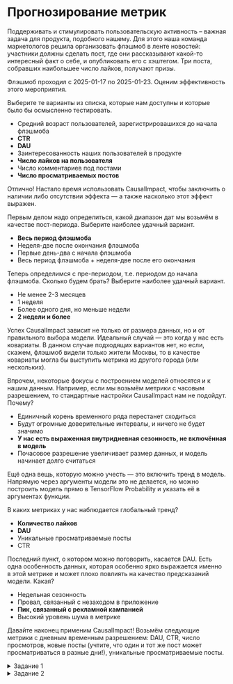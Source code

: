 # Прогнозирование метрик

Поддерживать и стимулировать пользовательскую активность – важная задача для продукта, подобного нашему. Для этого наша команда маркетологов решила организовать флэшмоб в ленте новостей: участники должны сделать пост, где они рассказывают какой-то интересный факт о себе, и опубликовать его с хэштегом. Три поста, собравших наибольшее число лайков, получают призы.

Флэшмоб проходил с 2025-01-17 по 2025-01-23. Оценим эффективность этого мероприятия.

Выберите те варианты из списка, которые нам доступны и которые было бы осмысленно тестировать.

- Средний возраст пользователей, зарегистрировашихся до начала флэшмоба
- **CTR**
- **DAU**
- Заинтересованность наших пользователей в продукте
- **Число лайков на пользователя**
- Число комментариев под постами
- **Число просматриваемых постов**

Отлично! Настало время использовать CausalImpact, чтобы заключить о наличии либо отсутствии эффекта — а также насколько этот эффект выражен.

Первым делом надо определиться, какой диапазон дат мы возьмём в качестве пост-периода. Выберите наиболее удачный вариант.

- **Весь период флэшмоба**
- Неделя-две после окончания флэшмоба
- Первые день-два с начала флэшмоба
- Весь период флэшмоба + неделя-две после его окончания

Теперь определимся с пре-периодом, т.е. периодом до начала флэшмоба. Сколько будем брать? Выберите наиболее удачный вариант.

- Не менее 2-3 месяцев
- 1 неделя
- Более одного дня, но меньше недели
- **2 недели и более**

Успех CausalImpact зависит не только от размера данных, но и от правильного выбора модели. Идеальный случай — это когда у нас есть ковариаты. В данном случае подходящих вариантов нет, но если, скажем, флэшмоб видели только жители Москвы, то в качестве ковариаты могла бы выступить метрика из другого города (или нескольких).

Впрочем, некоторые фокусы с построением моделей относятся и к нашим данным. Например, если мы возьмём метрики с часовым разрешением, то стандартные настройки CausalImpact нам не подойдут. Почему?

- Единичный корень временного ряда перестанет сходиться
- Будут огромные доверительные интервалы, и ничего не будет значимо
- **У нас есть выраженная внутридневная сезонность, не включённая в модель**
- Почасовое разрешение увеличивает размер данных, и модель начинает долго считаться

Ещё одна вещь, которую можно учесть — это включить тренд в модель. Напрямую через аргументы модели это не делается, но можно построить модель прямо в TensorFlow Probability и указать её в аргументах функции.

В каких метриках у нас наблюдается глобальный тренд?

- **Количество лайков**
- **DAU**
- Уникальные просматриваемые посты
- CTR

Последний пункт, о котором можно поговорить, касается DAU. Есть одна особенность данных, которая особенно ярко выражается именно в этой метрике и может плохо повлиять на качество предсказаний модели. Какая?

- Недельная сезонность
- Провал, связанный с незаходом в приложение
- **Пик, связанный с рекламной кампанией**
- Высокий уровень шума в метрике

Давайте наконец применим CausalImpact! Возьмём следующие метрики с дневным временным разрешением: DAU, CTR, число просмотров, новые посты (учтите, что один и тот же пост может просматриваться в разные дни!), уникальные просматриваемые посты.


<details>
    
  <summary> Задание 1 </summary>


Поддерживать и стимулировать пользовательскую активность – важная задача для продукта, подобного нашему. Для этого наша команда маркетологов решила организовать флэшмоб в ленте новостей: участники должны сделать пост, где они рассказывают какой-то интересный факт о себе, и опубликовать его с хэштегом. Три поста, собравших наибольшее число лайков, получают призы.

Флэшмоб проходил с 2025-01-17 по 2025-01-23. Ваша задача как аналитика – оценить эффективность этого мероприятия.


выгрузим данные, уже с необходимыми нам метриками, на которые мы хотим посмотреть

# Библиотеки

```python
import pandas as pd
import pandahouse as ph
from scipy import stats
from scipy.stats import shapiro
from scipy.stats import mannwhitneyu
import numpy as np

import matplotlib.pyplot as plt
import seaborn as sns


import tensorflow as tf
import tensorflow_probability as tfp

from causalimpact import CausalImpact
```

```python
connection = {'host': 'https://clickhouse.lab.karpov.courses',
'database':'simulator_20250120',
'user':'student',
'password':'dpo_python_2020'}
```


```python
q = '''
SELECT 
    toDate(time) AS date,
    COUNT(post_id) AS count_of_posts,
    COUNT(DISTINCT user_id) AS users_DAU,
    countIf(action = 'view') AS views,
    countIf(action = 'like')/countIf(action = 'view') CTR
FROM {db}.feed_actions 
GROUP BY date
ORDER BY 
    date
'''
```


```python
df = ph.read_clickhouse(q, connection=connection)
df.set_index('date', inplace = True, drop = True)
df.head()
```





<table border="1" class="dataframe">
  <thead>
    <tr style="text-align: right;">
      <th></th>
      <th>count_of_posts</th>
      <th>users_DAU</th>
      <th>views</th>
      <th>CTR</th>
    </tr>
    <tr>
      <th>date</th>
      <th></th>
      <th></th>
      <th></th>
      <th></th>
    </tr>
  </thead>
  <tbody>
    <tr>
      <th>2024-12-07</th>
      <td>9163</td>
      <td>878</td>
      <td>7603</td>
      <td>0.205182</td>
    </tr>
    <tr>
      <th>2024-12-08</th>
      <td>75586</td>
      <td>2238</td>
      <td>62770</td>
      <td>0.204174</td>
    </tr>
    <tr>
      <th>2024-12-09</th>
      <td>126484</td>
      <td>3105</td>
      <td>105526</td>
      <td>0.198605</td>
    </tr>
    <tr>
      <th>2024-12-10</th>
      <td>142796</td>
      <td>3721</td>
      <td>118996</td>
      <td>0.200007</td>
    </tr>
    <tr>
      <th>2024-12-11</th>
      <td>208958</td>
      <td>4617</td>
      <td>174454</td>
      <td>0.197783</td>
    </tr>
  </tbody>
</table>
</div>



# 1.8  DAU

Определим даты для пре-периода и пост-периода.


```python
pre_period = [pd.Timestamp('2024-12-07'),pd.Timestamp('2025-01-16')]
```


```python
post_period = [pd.Timestamp('2025-01-17'),pd.Timestamp('2025-01-24')]
```

Запустим нашу модель и посмотри на результаты.


```python
dau_impact = CausalImpact(pd.Series(df.users_DAU), pre_period, post_period)
```


```python
print(dau_impact.summary())
```

    Posterior Inference {Causal Impact}
                              Average            Cumulative
    Actual                    16070.5            128564.0
    Prediction (s.d.)         15033.16 (1112.87) 120265.3 (8902.94)
    95% CI                    [12916.6, 17278.96][103332.8, 138231.67]
    
    Absolute effect (s.d.)    1037.34 (1112.87)  8298.7 (8902.94)
    95% CI                    [-1208.46, 3153.9] [-9667.67, 25231.2]
    
    Relative effect (s.d.)    6.9% (7.4%)        6.9% (7.4%)
    95% CI                    [-8.04%, 20.98%]   [-8.04%, 20.98%]
    
    Posterior tail-area probability p: 0.19
    Posterior prob. of a causal effect: 81.42%
    
    For more details run the command: print(impact.summary('report'))
    


```python
dau_impact.plot()
```


    
![png](Lesson%205.1%20_files/Lesson%205.1%20_18_0.png)
    


DAU значимо не изменилось. Средняя величина абсолютного эффекта - примерно 1000

# CTR

Определим даты для пре-периода и пост-периода


```python
CTR_impact = CausalImpact(pd.Series(df.CTR), pre_period, post_period)
```

Запустим нашу модель и посмотри на результаты


```python
print(CTR_impact.summary())
```

    Posterior Inference {Causal Impact}
                              Average            Cumulative
    Actual                    0.21               1.7
    Prediction (s.d.)         0.21 (0.0)         1.66 (0.02)
    95% CI                    [0.2, 0.21]        [1.63, 1.69]
    
    Absolute effect (s.d.)    0.01 (0.0)         0.05 (0.02)
    95% CI                    [0.0, 0.01]        [0.02, 0.08]
    
    Relative effect (s.d.)    2.83% (0.93%)      2.83% (0.93%)
    95% CI                    [1.04%, 4.7%]      [1.04%, 4.7%]
    
    Posterior tail-area probability p: 0.0
    Posterior prob. of a causal effect: 99.9%
    
    For more details run the command: print(impact.summary('report'))
    


```python
CTR_impact.plot()
```


    
![png](Lesson%205.1%20_files/Lesson%205.1%20_25_0.png)
    


CTR значимо, но незначительно вырос. Средняя величина абсолютного эффекта - примерно 0.01.

# Просмотры

Определим даты для пре-периода и пост-периода


```python
views_impact = CausalImpact(pd.Series(df.views), pre_period, post_period)
```

Запустим нашу модель и посмотри на результаты


```python
print(views_impact.summary())
```

    Posterior Inference {Causal Impact}
                              Average            Cumulative
    Actual                    1030725.5          8245804.0
    Prediction (s.d.)         363840.34 (48737.74)2910722.75 (389901.96)
    95% CI                    [270353.05, 461401.54][2162824.42, 3691212.32]
    
    Absolute effect (s.d.)    666885.12 (48737.74)5335081.0 (389901.96)
    95% CI                    [569323.96, 760372.45][4554591.68, 6082979.58]
    
    Relative effect (s.d.)    183.29% (13.4%)    183.29% (13.4%)
    95% CI                    [156.48%, 208.99%] [156.48%, 208.99%]
    
    Posterior tail-area probability p: 0.0
    Posterior prob. of a causal effect: 100.0%
    
    For more details run the command: print(impact.summary('report'))
    


```python
views_impact.plot()
```


    
![png](Lesson%205.1%20_files/Lesson%205.1%20_32_0.png)
    


Число просмотров значимо выросло. Средняя величина абсолютного эффекта - примерно 666 885.

# Число новых постов

Извлечем необходимые нам данные


```python
q2 = '''
SELECT 
    publish_date AS date,
    COUNT(DISTINCT post_id) AS new_posts
FROM (
    -- Определяем дату первой активности (публикации) для каждого поста
    SELECT 
        post_id, 
        MIN(toDate(time)) AS publish_date
    FROM {db}.feed_actions
    WHERE action = 'view'  -- Учитываем только просмотры как первую активность
    GROUP BY post_id
) AS post_first_dates
GROUP BY publish_date
ORDER BY publish_date;
'''
```


```python
new_posts = ph.read_clickhouse(q2, connection=connection)
new_posts.set_index('date', inplace = True, drop = True)
new_posts 
```

Определим даты для пре-периода и пост-периода


```python
new_posts_impact = CausalImpact(pd.Series(new_posts.new_posts), pre_period, post_period)
```

Запустим нашу модель и посмотри на результаты


```python
print(new_posts_impact.summary())
```

    Posterior Inference {Causal Impact}
                              Average            Cumulative
    Actual                    76.75              614.0
    Prediction (s.d.)         72.02 (4.54)       576.14 (36.3)
    95% CI                    [63.59, 81.37]     [508.7, 650.98]
    
    Absolute effect (s.d.)    4.73 (4.54)        37.86 (36.3)
    95% CI                    [-4.62, 13.16]     [-36.98, 105.3]
    
    Relative effect (s.d.)    6.57% (6.3%)       6.57% (6.3%)
    95% CI                    [-6.42%, 18.28%]   [-6.42%, 18.28%]
    
    Posterior tail-area probability p: 0.15
    Posterior prob. of a causal effect: 85.21%
    
    For more details run the command: print(impact.summary('report'))
    


```python
new_posts_impact.plot()
```


    
![png](Lesson%205.1%20_files/Lesson%205.1%20_42_0.png)
    


Число новых постов значимо не изменилось. Средняя величина абсолютного эффекта - примерно 5.

#  Число уникальных просматриваемых постов

Извлечем необходимые нам данные


```python
q3 = '''
SELECT 
    toDate(time) AS date,
    COUNT(DISTINCT post_id) AS unique_viewed_posts
FROM {db}.feed_actions
WHERE action = 'view'
GROUP BY date
ORDER BY date;
'''
```


```python
unique_posts = ph.read_clickhouse(q3, connection=connection)
unique_posts.set_index('date', inplace = True, drop = True)
unique_posts
```





<table border="1" class="dataframe">
  <thead>
    <tr style="text-align: right;">
      <th></th>
      <th>unique_viewed_posts</th>
    </tr>
    <tr>
      <th>date</th>
      <th></th>
    </tr>
  </thead>
  <tbody>
    <tr>
      <th>2024-12-07</th>
      <td>89</td>
    </tr>
    <tr>
      <th>2024-12-08</th>
      <td>178</td>
    </tr>
    <tr>
      <th>2024-12-09</th>
      <td>191</td>
    </tr>
    <tr>
      <th>2024-12-10</th>
      <td>211</td>
    </tr>
    <tr>
      <th>2024-12-11</th>
      <td>214</td>
    </tr>
    <tr>
      <th>...</th>
      <td>...</td>
    </tr>
    <tr>
      <th>2025-02-09</th>
      <td>200</td>
    </tr>
    <tr>
      <th>2025-02-10</th>
      <td>200</td>
    </tr>
    <tr>
      <th>2025-02-11</th>
      <td>213</td>
    </tr>
    <tr>
      <th>2025-02-12</th>
      <td>201</td>
    </tr>
    <tr>
      <th>2025-02-13</th>
      <td>199</td>
    </tr>
  </tbody>
</table>
<p>69 rows × 1 columns</p>
</div>



Определим даты для пре-периода и пост-периода


```python
unique_posts_impact = CausalImpact(pd.Series(unique_posts.unique_viewed_posts), pre_period, post_period)
```

Запустим нашу модель и посмотри на результаты


```python
print(unique_posts_impact.summary())
```

    Posterior Inference {Causal Impact}
                              Average            Cumulative
    Actual                    281.62             2253.0
    Prediction (s.d.)         197.33 (8.61)      1578.66 (68.88)
    95% CI                    [179.6, 213.35]    [1436.83, 1706.83]
    
    Absolute effect (s.d.)    84.29 (8.61)       674.34 (68.88)
    95% CI                    [68.27, 102.02]    [546.17, 816.17]
    
    Relative effect (s.d.)    42.72% (4.36%)     42.72% (4.36%)
    95% CI                    [34.6%, 51.7%]     [34.6%, 51.7%]
    
    Posterior tail-area probability p: 0.0
    Posterior prob. of a causal effect: 100.0%
    
    For more details run the command: print(impact.summary('report'))
    


```python
unique_posts_impact.plot()
```


    
![png](Lesson%205.1%20_files/Lesson%205.1%20_52_0.png)
    


Число уникальных просматриваемых постов значимо выросло. Средняя величина абсолютного эффекта - примерно 84.

</details>

   <details>
       
 <summary> Задание 2 </summary>

# Библиотеки
```python
import pandas as pd
import pandahouse as ph
from scipy import stats
from scipy.stats import shapiro
from scipy.stats import mannwhitneyu
import numpy as np

import orbit #общий пакет
from orbit.models import DLT #один из вариантов модели
from orbit.diagnostics.plot import plot_predicted_data, plot_predicted_components #для рисования предсказаний

from orbit.diagnostics.backtest import BackTester #основной класс для бэктестинга 
from orbit.utils.params_tuning import grid_search_orbit #для подбора оптимальных параметров

import matplotlib.pyplot as plt
import seaborn as sns
import arviz as az #это полезно для визуализации MCMC
```

# Задание 2

Чем активнее наши пользователи – тем выше нагрузка на сервера. И в последнее время нам всё чаще приходят жалобы, что приложение подвисает. Звучит как задача для девопсов и инженеров! От вас тоже попросили внести свой вклад в задачу – спрогнозировать, как изменится активность пользователей в течение ближайшего месяца. Давайте попробуем это сделать!

### **2.1 Выберите основную метрику, которую вы планируете прогнозировать. Обоснуйте, почему именно она. Какое временное разрешение вы возьмёте? Будут ли какие-то дополнительные регрессоры, которые вы включите в модель?**

Выгрузим данные

```python
connection = {'host': 'https://clickhouse.lab.karpov.courses',
'database':'simulator_20250120',
'user':'student',
'password':'dpo_python_2020'}
```


```python
q = '''
SELECT toStartOfHour(time) AS hour_time,
       COUNT(DISTINCT user_id) AS users,
       COUNT(action) AS actions

FROM {db}.feed_actions
WHERE toStartOfHour(time) <= '2025-02-15'
GROUP BY hour_time
ORDER BY hour_time DESC
'''
```


```python
df = ph.read_clickhouse(q, connection=connection)
df
#df.set_index('hour_time', inplace = True, drop = True)
```
<table border="1" class="dataframe">
  <thead>
    <tr style="text-align: right;">
      <th></th>
      <th>hour_time</th>
      <th>users</th>
      <th>actions</th>
    </tr>
  </thead>
  <tbody>
    <tr>
      <th>0</th>
      <td>2025-02-15 00:00:00</td>
      <td>1324</td>
      <td>29971</td>
    </tr>
    <tr>
      <th>1</th>
      <td>2025-02-14 23:00:00</td>
      <td>1598</td>
      <td>36794</td>
    </tr>
    <tr>
      <th>2</th>
      <td>2025-02-14 22:00:00</td>
      <td>1836</td>
      <td>40963</td>
    </tr>
    <tr>
      <th>3</th>
      <td>2025-02-14 21:00:00</td>
      <td>2018</td>
      <td>42992</td>
    </tr>
    <tr>
      <th>4</th>
      <td>2025-02-14 20:00:00</td>
      <td>2215</td>
      <td>42308</td>
    </tr>
    <tr>
      <th>...</th>
      <td>...</td>
      <td>...</td>
      <td>...</td>
    </tr>
    <tr>
      <th>1676</th>
      <td>2024-12-07 04:00:00</td>
      <td>14</td>
      <td>18</td>
    </tr>
    <tr>
      <th>1677</th>
      <td>2024-12-07 03:00:00</td>
      <td>11</td>
      <td>11</td>
    </tr>
    <tr>
      <th>1678</th>
      <td>2024-12-07 02:00:00</td>
      <td>16</td>
      <td>24</td>
    </tr>
    <tr>
      <th>1679</th>
      <td>2024-12-07 01:00:00</td>
      <td>26</td>
      <td>32</td>
    </tr>
    <tr>
      <th>1680</th>
      <td>2024-12-07 00:00:00</td>
      <td>14</td>
      <td>22</td>
    </tr>
  </tbody>
</table>
<p>1681 rows × 3 columns</p>
</div>




```python
plt.figure(figsize=(16, 6))
sns.lineplot(x="hour_time", y="actions", data=df)
```




    <Axes: xlabel='hour_time', ylabel='actions'>




    
![png](Lesson%205.2_predict_metric%20_files/Lesson%205.2_predict_metric%20_10_1.png)
    



```python
plt.figure(figsize=(16, 6))
sns.lineplot(x="hour_time", y="users", data=df)
```

    <Axes: xlabel='hour_time', ylabel='users'>
 
![png](Lesson%205.2_predict_metric%20_files/Lesson%205.2_predict_metric%20_11_1.png)
    


Посмоторим на корреляцию между DAU и количеством действий совершаемых пользователями за день, в нашем приложении новостей


```python
df.drop("hour_time", axis=1).corr()
```


<table border="1" class="dataframe">
  <thead>
    <tr style="text-align: right;">
      <th></th>
      <th>users</th>
      <th>actions</th>
    </tr>
  </thead>
  <tbody>
    <tr>
      <th>users</th>
      <td>1.000000</td>
      <td>0.823492</td>
    </tr>
    <tr>
      <th>actions</th>
      <td>0.823492</td>
      <td>1.000000</td>
    </tr>
  </tbody>
</table>
</div>



Что же, мы наблюдаем вполне существенную корреляцию между выбранными переменными. Поэтому основной метрикой для прогнозирования выберем количество лайков/просмотров в день (actions), так как они в полной мере отражают активность пользователей в сервисе. Пре период возьмем все время существования нашей новостной ленты, то есть с 07.12.2024. При построении моделей с регрессорами, будем использовать метрику DAU. Я считаю что, показатель количества уникальных пользователей посетивших приложение, вкупе с основной метрикой, помогут построить максимально точную модель, на основе которой можно будет будет определить загрузку серверов нашего приложения ближайший месяц и избежать багов и прочих неприятностей.

### 2.2 Построение моделей

### 2.2.1 Damped Local Trend (MAP) без регрессоров


```python
df['hour_time'] = pd.to_datetime(df['hour_time'])
```


```python
df = df.sort_values(by='hour_time').reset_index(drop=True)
```


```python
df = df.drop_duplicates(subset=['hour_time'])
```


```python
actions_fit_MAP = df.drop("users", axis=1)
```


```python
dlt_MAP = DLT(response_col="actions", #название колонки с метрикой
          date_col="hour_time", #название колонки с датами-временем
          seasonality=24, #длина периода сезонности
          estimator="stan-map", #алгоритм оценки
          n_bootstrap_draws=1000)
```

    2025-02-16 15:46:49 - orbit - INFO - Optimizing (PyStan) with algorithm: LBFGS.
    


```python
dlt_MAP.fit(actions_fit_MAP)
```

    2025-02-16 15:46:49 - orbit - INFO - First time in running stan model:dlt. Expect 3 - 5 minutes for compilation.
    




    <orbit.forecaster.map.MAPForecaster at 0x7f630e8ec070>




```python
future_df_MAP = dlt_MAP.make_future_df(periods=24*30) #горизонт будет 30 дней - то есть 30 раз по 24 часа
future_df_MAP.tail()
```





<table border="1" class="dataframe">
  <thead>
    <tr style="text-align: right;">
      <th></th>
      <th>hour_time</th>
    </tr>
  </thead>
  <tbody>
    <tr>
      <th>715</th>
      <td>2025-03-16 20:00:00</td>
    </tr>
    <tr>
      <th>716</th>
      <td>2025-03-16 21:00:00</td>
    </tr>
    <tr>
      <th>717</th>
      <td>2025-03-16 22:00:00</td>
    </tr>
    <tr>
      <th>718</th>
      <td>2025-03-16 23:00:00</td>
    </tr>
    <tr>
      <th>719</th>
      <td>2025-03-17 00:00:00</td>
    </tr>
  </tbody>
</table>
</div>




```python
predicted_df_MAP = dlt_MAP.predict(df=future_df_MAP)
predicted_df_MAP.head()
```




<table border="1" class="dataframe">
  <thead>
    <tr style="text-align: right;">
      <th></th>
      <th>hour_time</th>
      <th>prediction_5</th>
      <th>prediction</th>
      <th>prediction_95</th>
    </tr>
  </thead>
  <tbody>
    <tr>
      <th>0</th>
      <td>2025-02-15 01:00:00</td>
      <td>15622.434825</td>
      <td>19062.873082</td>
      <td>23168.755763</td>
    </tr>
    <tr>
      <th>1</th>
      <td>2025-02-15 02:00:00</td>
      <td>8919.987308</td>
      <td>13900.402142</td>
      <td>18800.576534</td>
    </tr>
    <tr>
      <th>2</th>
      <td>2025-02-15 03:00:00</td>
      <td>2805.431827</td>
      <td>8600.071543</td>
      <td>14387.686571</td>
    </tr>
    <tr>
      <th>3</th>
      <td>2025-02-15 04:00:00</td>
      <td>1286.079766</td>
      <td>7514.941219</td>
      <td>13866.168609</td>
    </tr>
    <tr>
      <th>4</th>
      <td>2025-02-15 05:00:00</td>
      <td>5740.351362</td>
      <td>13306.511114</td>
      <td>20803.532559</td>
    </tr>
  </tbody>
</table>
</div>


```python
_ = plot_predicted_data(actions_fit_MAP, predicted_df_MAP, "hour_time", 'actions', title='Prediction with DLT')
```    
![png](Lesson%205.2_predict_metric%20_files/Lesson%205.2_predict_metric%20_25_1.png)


```python
_ = plot_predicted_components(predicted_df_MAP, "hour_time", plot_components=['prediction', 'trend', 'seasonality'])
```
   
![png](Lesson%205.2_predict_metric%20_files/Lesson%205.2_predict_metric%20_26_1.png)
    


Выберем скользящий рзмер тренировочных данных, так как наши данные волатильны, ввиду роста приложения, рекламных компаний и так как основная информация о предсказании находится в ближайшем прошлом.


```python
bt_roll_MAP = BackTester(
    model=dlt_MAP,
    df=actions_fit_MAP,
    min_train_len=24*14,
    incremental_len=24*2,
    forecast_len=24,
    window_type="rolling",
)
```

```python
#bt_roll_MAP.plot_scheme()
```


```python
bt_roll_MAP.fit_predict() #обучаем
bt_roll_MAP.score() #выводим метрики
```

<div>
<style scoped>
    .dataframe tbody tr th:only-of-type {
        vertical-align: middle;
    }

    .dataframe tbody tr th {
        vertical-align: top;
    }

    .dataframe thead th {
        text-align: right;
    }
</style>
<table border="1" class="dataframe">
  <thead>
    <tr style="text-align: right;">
      <th></th>
      <th>metric_name</th>
      <th>metric_values</th>
      <th>is_training_metric</th>
    </tr>
  </thead>
  <tbody>
    <tr>
      <th>0</th>
      <td>smape</td>
      <td>1.796916e-01</td>
      <td>False</td>
    </tr>
    <tr>
      <th>1</th>
      <td>wmape</td>
      <td>1.653128e-01</td>
      <td>False</td>
    </tr>
    <tr>
      <th>2</th>
      <td>mape</td>
      <td>1.803363e-01</td>
      <td>False</td>
    </tr>
    <tr>
      <th>3</th>
      <td>mse</td>
      <td>6.136099e+07</td>
      <td>False</td>
    </tr>
    <tr>
      <th>4</th>
      <td>mae</td>
      <td>5.075370e+03</td>
      <td>False</td>
    </tr>
    <tr>
      <th>5</th>
      <td>rmsse</td>
      <td>1.798488e+00</td>
      <td>False</td>
    </tr>
  </tbody>
</table>
</div>



Вывод: наблюдаем, что из-за выбросов в виде рекламного ивента, самая простая модель, без регрессоров, построила довольно посредственное предсказание с большим доверительным интервалом. 

### 2.2.2 Damped Local Trend (MCMC) без регрессоров


```python
actions_fit_MCMC = df.drop("users", axis=1)
```


```python
dlt_MCMC = DLT(seasonality=24, response_col="actions", date_col="hour_time", 
               estimator='stan-mcmc', #новый алгоритм оценки
               num_warmup=2000, #время "разогрева"
               num_sample=1000) #время сэмплирования
```


```python
dlt_MCMC.fit(actions_fit_MCMC)
```

```python
future_df_MCMC = dlt_MCMC.make_future_df(periods=24*30) #горизонт будет 30 дней - то есть 30 раз по 24 часа
future_df_MCMC.tail()
```

<table border="1" class="dataframe">
  <thead>
    <tr style="text-align: right;">
      <th></th>
      <th>hour_time</th>
    </tr>
  </thead>
  <tbody>
    <tr>
      <th>715</th>
      <td>2025-03-16 20:00:00</td>
    </tr>
    <tr>
      <th>716</th>
      <td>2025-03-16 21:00:00</td>
    </tr>
    <tr>
      <th>717</th>
      <td>2025-03-16 22:00:00</td>
    </tr>
    <tr>
      <th>718</th>
      <td>2025-03-16 23:00:00</td>
    </tr>
    <tr>
      <th>719</th>
      <td>2025-03-17 00:00:00</td>
    </tr>
  </tbody>
</table>
</div>




```python
predicted_df_MCMC = dlt_MCMC.predict(df=future_df_MCMC)
predicted_df_MCMC.head()
```


<table border="1" class="dataframe">
  <thead>
    <tr style="text-align: right;">
      <th></th>
      <th>hour_time</th>
      <th>prediction_5</th>
      <th>prediction</th>
      <th>prediction_95</th>
    </tr>
  </thead>
  <tbody>
    <tr>
      <th>0</th>
      <td>2025-02-15 01:00:00</td>
      <td>12949.004543</td>
      <td>19051.944404</td>
      <td>23047.310963</td>
    </tr>
    <tr>
      <th>1</th>
      <td>2025-02-15 02:00:00</td>
      <td>5453.249511</td>
      <td>13089.951124</td>
      <td>18342.163297</td>
    </tr>
    <tr>
      <th>2</th>
      <td>2025-02-15 03:00:00</td>
      <td>-3024.980007</td>
      <td>7344.371611</td>
      <td>13612.618919</td>
    </tr>
    <tr>
      <th>3</th>
      <td>2025-02-15 04:00:00</td>
      <td>-5142.529728</td>
      <td>5784.826683</td>
      <td>12551.056881</td>
    </tr>
    <tr>
      <th>4</th>
      <td>2025-02-15 05:00:00</td>
      <td>-858.679040</td>
      <td>11648.554963</td>
      <td>18597.176072</td>
    </tr>
  </tbody>
</table>
</div>




```python
_ = plot_predicted_data(actions_fit_MCMC, predicted_df_MCMC, "hour_time", 'actions', title='Prediction with DLT')
```

    
![png](Lesson%205.2_predict_metric%20_files/Lesson%205.2_predict_metric%20_38_1.png)
    



```python
_ = plot_predicted_components(predicted_df_MCMC, "hour_time", plot_components=['prediction', 'trend', 'seasonality'])
```

    
![png](Lesson%205.2_predict_metric%20_files/Lesson%205.2_predict_metric%20_39_1.png)
    



```python
bt_roll_MCMC = BackTester(
    model=dlt_MCMC,
    df=actions_fit_MCMC,
    min_train_len=24*7,
    incremental_len=24,
    forecast_len=24,
    window_type="rolling",
)
```


```python
#bt_roll_MCMC.plot_scheme()
```


```python
bt_roll_MCMC.fit_predict() #обучаем
```  

```python
bt_roll_MCMC.score() #выводим метрики
```

<table border="1" class="dataframe">
  <thead>
    <tr style="text-align: right;">
      <th></th>
      <th>metric_name</th>
      <th>metric_values</th>
      <th>is_training_metric</th>
    </tr>
  </thead>
  <tbody>
    <tr>
      <th>0</th>
      <td>smape</td>
      <td>4.229238e-01</td>
      <td>False</td>
    </tr>
    <tr>
      <th>1</th>
      <td>wmape</td>
      <td>3.462096e-01</td>
      <td>False</td>
    </tr>
    <tr>
      <th>2</th>
      <td>mape</td>
      <td>3.740291e-01</td>
      <td>False</td>
    </tr>
    <tr>
      <th>3</th>
      <td>mse</td>
      <td>1.761574e+08</td>
      <td>False</td>
    </tr>
    <tr>
      <th>4</th>
      <td>mae</td>
      <td>9.989581e+03</td>
      <td>False</td>
    </tr>
    <tr>
      <th>5</th>
      <td>rmsse</td>
      <td>3.055412e+00</td>
      <td>False</td>
    </tr>
  </tbody>
</table>
</div>




```python
params_MCMC = dlt_MCMC.get_posterior_samples(permute=False) #достаём информацию о параметрах
```


```python
az.plot_trace(params_MCMC, chain_prop={"color": ['r', 'b', 'g', 'y']}, var_names = "obs_sigma")
```

    
![png](Lesson%205.2_predict_metric%20_files/Lesson%205.2_predict_metric%20_45_1.png)
    


Наблюдаем, что модель DLT с алгоритмом MCMC, оказалась очень чувствительна выбросам и показала ухудшение оценки ее предсказательной способности, по сравнению с алгоритмом MAP. В таком виде применять ее не стоит, необходимо настроить параметры алгоритма, таким образом, чтобы он занижал значения выбросов.

### 2.2.3 Damped Local Trend (MCMC) без регрессоров, с настройкой параметров алгоритма


```python
actions_fit_MCMC_par = df.drop("users", axis=1)
```


```python
dlt_MCMC_par = DLT(
    seasonality=24,
    response_col="actions",
    date_col="hour_time",
    estimator="stan-mcmc",
    num_warmup=2000,
    num_sample=1000,
    level_sm_input=0.3,
    chains=4,  # Передаём chains отдельно
    stan_mcmc_args={"adapt_delta": 0.9},  
)

```


```python
dlt_MCMC_par.fit(actions_fit_MCMC_par)
```

```python
future_df_MCMC_par = dlt_MCMC_par.make_future_df(periods=24*30) #горизонт будет 30 дней - то есть 30 раз по 24 часа
future_df_MCMC_par.tail()
```


<table border="1" class="dataframe">
  <thead>
    <tr style="text-align: right;">
      <th></th>
      <th>hour_time</th>
    </tr>
  </thead>
  <tbody>
    <tr>
      <th>715</th>
      <td>2025-03-16 20:00:00</td>
    </tr>
    <tr>
      <th>716</th>
      <td>2025-03-16 21:00:00</td>
    </tr>
    <tr>
      <th>717</th>
      <td>2025-03-16 22:00:00</td>
    </tr>
    <tr>
      <th>718</th>
      <td>2025-03-16 23:00:00</td>
    </tr>
    <tr>
      <th>719</th>
      <td>2025-03-17 00:00:00</td>
    </tr>
  </tbody>
</table>
</div>




```python
predicted_df_MCMC_par = dlt_MCMC_par.predict(df=future_df_MCMC_par)
predicted_df_MCMC_par.head()
```

<table border="1" class="dataframe">
  <thead>
    <tr style="text-align: right;">
      <th></th>
      <th>hour_time</th>
      <th>prediction_5</th>
      <th>prediction</th>
      <th>prediction_95</th>
    </tr>
  </thead>
  <tbody>
    <tr>
      <th>0</th>
      <td>2025-02-15 01:00:00</td>
      <td>18535.760050</td>
      <td>22444.068648</td>
      <td>26703.050796</td>
    </tr>
    <tr>
      <th>1</th>
      <td>2025-02-15 02:00:00</td>
      <td>11443.813314</td>
      <td>15831.050083</td>
      <td>20667.885181</td>
    </tr>
    <tr>
      <th>2</th>
      <td>2025-02-15 03:00:00</td>
      <td>5818.409727</td>
      <td>10413.075897</td>
      <td>15118.415603</td>
    </tr>
    <tr>
      <th>3</th>
      <td>2025-02-15 04:00:00</td>
      <td>4927.085025</td>
      <td>9687.198732</td>
      <td>14583.321975</td>
    </tr>
    <tr>
      <th>4</th>
      <td>2025-02-15 05:00:00</td>
      <td>10514.145658</td>
      <td>15872.911033</td>
      <td>20858.174408</td>
    </tr>
  </tbody>
</table>
</div>

```python
_ = plot_predicted_data(actions_fit_MCMC_par, predicted_df_MCMC_par, "hour_time", 'actions', title='Prediction with DLT')
```

    
![png](Lesson%205.2_predict_metric%20_files/Lesson%205.2_predict_metric%20_53_1.png)
    



```python
_ = plot_predicted_components(predicted_df_MCMC_par, "hour_time", plot_components=['prediction', 'trend', 'seasonality'])
```

   
    
![png](Lesson%205.2_predict_metric%20_files/Lesson%205.2_predict_metric%20_54_1.png)
    



```python
bt_roll_MCMC_par = BackTester(
    model=dlt_MCMC_par,
    df=actions_fit_MCMC_par,
    min_train_len=24*7,
    incremental_len=24,
    forecast_len=24,
    window_type="rolling",
)
```


```python
bt_roll_MCMC_par.plot_scheme()
```


    
![png](Lesson%205.2_predict_metric%20_files/Lesson%205.2_predict_metric%20_56_0.png)
    



```python
bt_roll_MCMC_par.fit_predict() 
```
                                                                                                                                                                                                                                                                                                                                  


```python
bt_roll_MCMC_par.score()
```




<table border="1" class="dataframe">
  <thead>
    <tr style="text-align: right;">
      <th></th>
      <th>metric_name</th>
      <th>metric_values</th>
      <th>is_training_metric</th>
    </tr>
  </thead>
  <tbody>
    <tr>
      <th>0</th>
      <td>smape</td>
      <td>1.723776e-01</td>
      <td>False</td>
    </tr>
    <tr>
      <th>1</th>
      <td>wmape</td>
      <td>1.665540e-01</td>
      <td>False</td>
    </tr>
    <tr>
      <th>2</th>
      <td>mape</td>
      <td>1.819710e-01</td>
      <td>False</td>
    </tr>
    <tr>
      <th>3</th>
      <td>mse</td>
      <td>5.906530e+07</td>
      <td>False</td>
    </tr>
    <tr>
      <th>4</th>
      <td>mae</td>
      <td>4.805772e+03</td>
      <td>False</td>
    </tr>
    <tr>
      <th>5</th>
      <td>rmsse</td>
      <td>1.769235e+00</td>
      <td>False</td>
    </tr>
  </tbody>
</table>
</div>




```python
params_MCMC_par = dlt_MCMC_par.get_posterior_samples(permute=False) #достаём информацию о параметрах
```


```python
az.plot_trace(params_MCMC_par, chain_prop={"color": ['r', 'b', 'g', 'y']}, var_names = "obs_sigma")
```
    
![png](Lesson%205.2_predict_metric%20_files/Lesson%205.2_predict_metric%20_60_1.png)
    


Видим определенные улучшения на графике, но предсказательная способность модели существенно не изменилась.

### 2.2.4 Создадим регрессор


```python
users = df.drop("actions", axis=1)
```


```python
users = users.sort_values(by='hour_time').reset_index(drop=True)
```


```python
dlt_users_map = DLT(response_col="users", #название колонки с метрикой
          date_col="hour_time", #название колонки с датами-временем
          seasonality=24, #длина периода сезонности
          estimator="stan-map", #алгоритм оценки
          n_bootstrap_draws=1000)
```

    2025-02-16 16:14:17 - orbit - INFO - Optimizing (PyStan) with algorithm: LBFGS.
    


```python
dlt_users_map.fit(users)
```




    <orbit.forecaster.map.MAPForecaster at 0x7f6246181430>




```python
future_df_users_map = dlt_users_map.make_future_df(periods=24*30) #горизонт будет 30 дней - то есть 30 раз по 24 час
```


```python
predicted_df_users_map = dlt_users_map.predict(df=future_df_MAP)
predicted_df_users_map
```

<table border="1" class="dataframe">
  <thead>
    <tr style="text-align: right;">
      <th></th>
      <th>hour_time</th>
      <th>prediction_5</th>
      <th>prediction</th>
      <th>prediction_95</th>
    </tr>
  </thead>
  <tbody>
    <tr>
      <th>0</th>
      <td>2025-02-15 01:00:00</td>
      <td>904.105321</td>
      <td>1018.633557</td>
      <td>1136.712403</td>
    </tr>
    <tr>
      <th>1</th>
      <td>2025-02-15 02:00:00</td>
      <td>678.704847</td>
      <td>803.449784</td>
      <td>919.945830</td>
    </tr>
    <tr>
      <th>2</th>
      <td>2025-02-15 03:00:00</td>
      <td>435.691361</td>
      <td>558.474011</td>
      <td>676.188724</td>
    </tr>
    <tr>
      <th>3</th>
      <td>2025-02-15 04:00:00</td>
      <td>436.082605</td>
      <td>554.841238</td>
      <td>675.173623</td>
    </tr>
    <tr>
      <th>4</th>
      <td>2025-02-15 05:00:00</td>
      <td>701.431953</td>
      <td>826.308465</td>
      <td>943.637461</td>
    </tr>
    <tr>
      <th>...</th>
      <td>...</td>
      <td>...</td>
      <td>...</td>
      <td>...</td>
    </tr>
    <tr>
      <th>715</th>
      <td>2025-03-16 20:00:00</td>
      <td>1501.485166</td>
      <td>2100.648922</td>
      <td>2747.396775</td>
    </tr>
    <tr>
      <th>716</th>
      <td>2025-03-16 21:00:00</td>
      <td>1330.654942</td>
      <td>1898.062149</td>
      <td>2518.273272</td>
    </tr>
    <tr>
      <th>717</th>
      <td>2025-03-16 22:00:00</td>
      <td>1113.083083</td>
      <td>1689.576376</td>
      <td>2317.039009</td>
    </tr>
    <tr>
      <th>718</th>
      <td>2025-03-16 23:00:00</td>
      <td>916.447507</td>
      <td>1521.837603</td>
      <td>2162.181244</td>
    </tr>
    <tr>
      <th>719</th>
      <td>2025-03-17 00:00:00</td>
      <td>647.300183</td>
      <td>1271.194830</td>
      <td>1879.423424</td>
    </tr>
  </tbody>
</table>
<p>720 rows × 4 columns</p>
</div>




```python
pred_users = predicted_df_users_map[['prediction', 'hour_time']]
pred_users = predicted_df_users_map.rename(columns={'prediction': 'users'})
pred_users = pred_users.drop(["prediction_5", 'prediction_95'], axis=1)
pred_users
```


<table border="1" class="dataframe">
  <thead>
    <tr style="text-align: right;">
      <th></th>
      <th>hour_time</th>
      <th>users</th>
    </tr>
  </thead>
  <tbody>
    <tr>
      <th>0</th>
      <td>2025-02-15 01:00:00</td>
      <td>1018.633557</td>
    </tr>
    <tr>
      <th>1</th>
      <td>2025-02-15 02:00:00</td>
      <td>803.449784</td>
    </tr>
    <tr>
      <th>2</th>
      <td>2025-02-15 03:00:00</td>
      <td>558.474011</td>
    </tr>
    <tr>
      <th>3</th>
      <td>2025-02-15 04:00:00</td>
      <td>554.841238</td>
    </tr>
    <tr>
      <th>4</th>
      <td>2025-02-15 05:00:00</td>
      <td>826.308465</td>
    </tr>
    <tr>
      <th>...</th>
      <td>...</td>
      <td>...</td>
    </tr>
    <tr>
      <th>715</th>
      <td>2025-03-16 20:00:00</td>
      <td>2100.648922</td>
    </tr>
    <tr>
      <th>716</th>
      <td>2025-03-16 21:00:00</td>
      <td>1898.062149</td>
    </tr>
    <tr>
      <th>717</th>
      <td>2025-03-16 22:00:00</td>
      <td>1689.576376</td>
    </tr>
    <tr>
      <th>718</th>
      <td>2025-03-16 23:00:00</td>
      <td>1521.837603</td>
    </tr>
    <tr>
      <th>719</th>
      <td>2025-03-17 00:00:00</td>
      <td>1271.194830</td>
    </tr>
  </tbody>
</table>
<p>720 rows × 2 columns</p>
</div>



### 2.2.5 Damped Local Trend (MAP) с регрессором


```python
reg_map = df
```

<table border="1" class="dataframe">
  <thead>
    <tr style="text-align: right;">
      <th></th>
      <th>hour_time</th>
      <th>users</th>
      <th>actions</th>
    </tr>
  </thead>
  <tbody>
    <tr>
      <th>0</th>
      <td>2024-12-07 00:00:00</td>
      <td>14</td>
      <td>22</td>
    </tr>
    <tr>
      <th>1</th>
      <td>2024-12-07 01:00:00</td>
      <td>26</td>
      <td>32</td>
    </tr>
    <tr>
      <th>2</th>
      <td>2024-12-07 02:00:00</td>
      <td>16</td>
      <td>24</td>
    </tr>
    <tr>
      <th>3</th>
      <td>2024-12-07 03:00:00</td>
      <td>11</td>
      <td>11</td>
    </tr>
    <tr>
      <th>4</th>
      <td>2024-12-07 04:00:00</td>
      <td>14</td>
      <td>18</td>
    </tr>
    <tr>
      <th>...</th>
      <td>...</td>
      <td>...</td>
      <td>...</td>
    </tr>
    <tr>
      <th>1676</th>
      <td>2025-02-14 20:00:00</td>
      <td>2215</td>
      <td>42308</td>
    </tr>
    <tr>
      <th>1677</th>
      <td>2025-02-14 21:00:00</td>
      <td>2018</td>
      <td>42992</td>
    </tr>
    <tr>
      <th>1678</th>
      <td>2025-02-14 22:00:00</td>
      <td>1836</td>
      <td>40963</td>
    </tr>
    <tr>
      <th>1679</th>
      <td>2025-02-14 23:00:00</td>
      <td>1598</td>
      <td>36794</td>
    </tr>
    <tr>
      <th>1680</th>
      <td>2025-02-15 00:00:00</td>
      <td>1324</td>
      <td>29971</td>
    </tr>
  </tbody>
</table>
<p>1681 rows × 3 columns</p>
</div>




```python
map_date = pd.concat([reg_map, pred_users], ignore_index=True)
map_date
```


<table border="1" class="dataframe">
  <thead>
    <tr style="text-align: right;">
      <th></th>
      <th>hour_time</th>
      <th>users</th>
      <th>actions</th>
    </tr>
  </thead>
  <tbody>
    <tr>
      <th>0</th>
      <td>2024-12-07 00:00:00</td>
      <td>14.000000</td>
      <td>22.0</td>
    </tr>
    <tr>
      <th>1</th>
      <td>2024-12-07 01:00:00</td>
      <td>26.000000</td>
      <td>32.0</td>
    </tr>
    <tr>
      <th>2</th>
      <td>2024-12-07 02:00:00</td>
      <td>16.000000</td>
      <td>24.0</td>
    </tr>
    <tr>
      <th>3</th>
      <td>2024-12-07 03:00:00</td>
      <td>11.000000</td>
      <td>11.0</td>
    </tr>
    <tr>
      <th>4</th>
      <td>2024-12-07 04:00:00</td>
      <td>14.000000</td>
      <td>18.0</td>
    </tr>
    <tr>
      <th>...</th>
      <td>...</td>
      <td>...</td>
      <td>...</td>
    </tr>
    <tr>
      <th>2396</th>
      <td>2025-03-16 20:00:00</td>
      <td>2100.648922</td>
      <td>NaN</td>
    </tr>
    <tr>
      <th>2397</th>
      <td>2025-03-16 21:00:00</td>
      <td>1898.062149</td>
      <td>NaN</td>
    </tr>
    <tr>
      <th>2398</th>
      <td>2025-03-16 22:00:00</td>
      <td>1689.576376</td>
      <td>NaN</td>
    </tr>
    <tr>
      <th>2399</th>
      <td>2025-03-16 23:00:00</td>
      <td>1521.837603</td>
      <td>NaN</td>
    </tr>
    <tr>
      <th>2400</th>
      <td>2025-03-17 00:00:00</td>
      <td>1271.194830</td>
      <td>NaN</td>
    </tr>
  </tbody>
</table>
<p>2401 rows × 3 columns</p>
</div>




```python
train_dat = reg_map.astype({"actions":"float64"})
test_dat = pred_users.astype({"users":"int64"})
```


```python
reg_map_model = DLT(response_col="actions",
                date_col="hour_time", 
                seasonality=24,
                estimator="stan-map", 
                n_bootstrap_draws=1000, 
                regressor_col=["users"], #наша колонка с регрессором! Должна быть списком
               ) 

reg_map_model.fit(train_dat)
```


```python
predicted_df_reg_map = reg_map_model.predict(df=test_dat)
_ = plot_predicted_data(map_date, predicted_df_reg_map, "hour_time", 'actions', title='Prediction with DLT')
```

   
![png](Lesson%205.2_predict_metric%20_files/Lesson%205.2_predict_metric%20_75_1.png)
    



```python
rf = df
```


```python
rf['users'] = rf['users'].astype('float64')
rf['actions'] = rf['actions'].astype('float64')
rf
```
<table border="1" class="dataframe">
  <thead>
    <tr style="text-align: right;">
      <th></th>
      <th>hour_time</th>
      <th>users</th>
      <th>actions</th>
    </tr>
  </thead>
  <tbody>
    <tr>
      <th>0</th>
      <td>2024-12-07 00:00:00</td>
      <td>14.0</td>
      <td>22.0</td>
    </tr>
    <tr>
      <th>1</th>
      <td>2024-12-07 01:00:00</td>
      <td>26.0</td>
      <td>32.0</td>
    </tr>
    <tr>
      <th>2</th>
      <td>2024-12-07 02:00:00</td>
      <td>16.0</td>
      <td>24.0</td>
    </tr>
    <tr>
      <th>3</th>
      <td>2024-12-07 03:00:00</td>
      <td>11.0</td>
      <td>11.0</td>
    </tr>
    <tr>
      <th>4</th>
      <td>2024-12-07 04:00:00</td>
      <td>14.0</td>
      <td>18.0</td>
    </tr>
    <tr>
      <th>...</th>
      <td>...</td>
      <td>...</td>
      <td>...</td>
    </tr>
    <tr>
      <th>1676</th>
      <td>2025-02-14 20:00:00</td>
      <td>2215.0</td>
      <td>42308.0</td>
    </tr>
    <tr>
      <th>1677</th>
      <td>2025-02-14 21:00:00</td>
      <td>2018.0</td>
      <td>42992.0</td>
    </tr>
    <tr>
      <th>1678</th>
      <td>2025-02-14 22:00:00</td>
      <td>1836.0</td>
      <td>40963.0</td>
    </tr>
    <tr>
      <th>1679</th>
      <td>2025-02-14 23:00:00</td>
      <td>1598.0</td>
      <td>36794.0</td>
    </tr>
    <tr>
      <th>1680</th>
      <td>2025-02-15 00:00:00</td>
      <td>1324.0</td>
      <td>29971.0</td>
    </tr>
  </tbody>
</table>
<p>1681 rows × 3 columns</p>
</div>




```python
bt_roll_reg_map = BackTester(
    model=reg_map_model,
    df=rf,
    min_train_len=24*14,
    incremental_len=24*7,
    forecast_len=24,
    window_type="rolling",
)
```


```python
bt_roll_reg_map.fit_predict() #обучаем
```


```python
bt_roll_reg_map.score() #выводим метрики
```


<table border="1" class="dataframe">
  <thead>
    <tr style="text-align: right;">
      <th></th>
      <th>metric_name</th>
      <th>metric_values</th>
      <th>is_training_metric</th>
    </tr>
  </thead>
  <tbody>
    <tr>
      <th>0</th>
      <td>smape</td>
      <td>1.805347e-01</td>
      <td>False</td>
    </tr>
    <tr>
      <th>1</th>
      <td>wmape</td>
      <td>1.942598e-01</td>
      <td>False</td>
    </tr>
    <tr>
      <th>2</th>
      <td>mape</td>
      <td>2.270895e-01</td>
      <td>False</td>
    </tr>
    <tr>
      <th>3</th>
      <td>mse</td>
      <td>9.002583e+07</td>
      <td>False</td>
    </tr>
    <tr>
      <th>4</th>
      <td>mae</td>
      <td>5.593552e+03</td>
      <td>False</td>
    </tr>
    <tr>
      <th>5</th>
      <td>rmsse</td>
      <td>2.183759e+00</td>
      <td>False</td>
    </tr>
  </tbody>
</table>
</div>



### 2.2.6 Damped Local Trend (MСMC) с регрессором


```python
reg_mcmc = df
```


```python
mcmc_date = pd.concat([reg_mcmc, pred_users], ignore_index=True)
mcmc_date
```





<table border="1" class="dataframe">
  <thead>
    <tr style="text-align: right;">
      <th></th>
      <th>hour_time</th>
      <th>users</th>
      <th>actions</th>
    </tr>
  </thead>
  <tbody>
    <tr>
      <th>0</th>
      <td>2024-12-07 00:00:00</td>
      <td>14.000000</td>
      <td>22.0</td>
    </tr>
    <tr>
      <th>1</th>
      <td>2024-12-07 01:00:00</td>
      <td>26.000000</td>
      <td>32.0</td>
    </tr>
    <tr>
      <th>2</th>
      <td>2024-12-07 02:00:00</td>
      <td>16.000000</td>
      <td>24.0</td>
    </tr>
    <tr>
      <th>3</th>
      <td>2024-12-07 03:00:00</td>
      <td>11.000000</td>
      <td>11.0</td>
    </tr>
    <tr>
      <th>4</th>
      <td>2024-12-07 04:00:00</td>
      <td>14.000000</td>
      <td>18.0</td>
    </tr>
    <tr>
      <th>...</th>
      <td>...</td>
      <td>...</td>
      <td>...</td>
    </tr>
    <tr>
      <th>2396</th>
      <td>2025-03-16 20:00:00</td>
      <td>2100.648922</td>
      <td>NaN</td>
    </tr>
    <tr>
      <th>2397</th>
      <td>2025-03-16 21:00:00</td>
      <td>1898.062149</td>
      <td>NaN</td>
    </tr>
    <tr>
      <th>2398</th>
      <td>2025-03-16 22:00:00</td>
      <td>1689.576376</td>
      <td>NaN</td>
    </tr>
    <tr>
      <th>2399</th>
      <td>2025-03-16 23:00:00</td>
      <td>1521.837603</td>
      <td>NaN</td>
    </tr>
    <tr>
      <th>2400</th>
      <td>2025-03-17 00:00:00</td>
      <td>1271.194830</td>
      <td>NaN</td>
    </tr>
  </tbody>
</table>
<p>2401 rows × 3 columns</p>
</div>




```python
train_dat = reg_mcmc
test_dat= pred_users.astype({"users":"int64"})
```


```python
reg_mcmc_model = DLT(response_col="actions",
                date_col="hour_time", 
                seasonality=24,
                estimator="stan-mcmc", 
                n_bootstrap_draws=1000, 
                regressor_col=["users"], #наша колонка с регрессором! Должна быть списком
               ) 

reg_mcmc_model.fit(train_dat)
```

```python
predicted_df_reg_mcmc = reg_mcmc_model.predict(df=test_dat)
_ = plot_predicted_data(mcmc_date, predicted_df_reg_mcmc, "hour_time", 'actions', title='Prediction with DLT')
```

   
    
![png](Lesson%205.2_predict_metric%20_files/Lesson%205.2_predict_metric%20_86_1.png)
    



```python
bt_roll_reg_mcmc = BackTester(
    model=reg_mcmc_model,
    df=mcmc_date,
    min_train_len=24*14,
    incremental_len=24*2,
    forecast_len=24,
    window_type="rolling",
)
```


```python
bt_roll_reg_mcmc.fit_predict() #обучаем
```


```python
params_MCMC_1 = reg_mcmc_model.get_posterior_samples(permute=False) #достаём информацию о параметрах
az.plot_trace(params_MCMC_1, chain_prop={"color": ['r', 'b', 'g', 'y']}, var_names = "obs_sigma")
```


```python
bt_roll_reg_mcmc.score() #выводим метрики
```

<table border="1" class="dataframe">
  <thead>
    <tr style="text-align: right;">
      <th></th>
      <th>metric_name</th>
      <th>metric_values</th>
      <th>is_training_metric</th>
    </tr>
  </thead>
  <tbody>
    <tr>
      <th>0</th>
      <td>smape</td>
      <td>1.504933e-01</td>
      <td>False</td>
    </tr>
    <tr>
      <th>1</th>
      <td>wmape</td>
      <td>1.450757e-01</td>
      <td>False</td>
    </tr>
    <tr>
      <th>2</th>
      <td>mape</td>
      <td>1.614939e-01</td>
      <td>False</td>
    </tr>
    <tr>
      <th>3</th>
      <td>mse</td>
      <td>3.793239e+07</td>
      <td>False</td>
    </tr>
    <tr>
      <th>4</th>
      <td>mae</td>
      <td>4.453902e+03</td>
      <td>False</td>
    </tr>
    <tr>
      <th>5</th>
      <td>rmsse</td>
      <td>1.408206e+00</td>
      <td>False</td>
    </tr>
  </tbody>
</table>
</div>



### 2.2.7 Damped Local Trend (MСMC) с регрессором и априорным распределением 


```python
reg_MCMC_model_apr = DLT(response_col="actions",
                date_col="hour_time", 
                seasonality=24,
                estimator="stan-mcmc", 
                n_bootstrap_draws=1000, 
                regressor_col=["users"], #наша колонка с регрессором! Должна быть списком
                regressor_sign=["+"], #допустим, мы считаем, что связь обязательно положительная
                regressor_beta_prior=[0.3], #пусть мы думаем, что истинное значение коэффициента - вот такое
                regressor_sigma_prior=[0.1] #и зададим уровень уверенности
               ) 

reg_MCMC_model_apr.fit(train_dat)
```

```python
predicted_df_reg_MCMC = reg_MCMC_model_apr.predict(df=test_dat)
_ = plot_predicted_data(mcmc_date, predicted_df_reg_MCMC, "hour_time", 'actions', title='Prediction with DLT')
```

    
![png](Lesson%205.2_predict_metric%20_files/Lesson%205.2_predict_metric%20_93_1.png)
    



```python
bt_roll_reg_MCMC_apr = BackTester(
    model=reg_MCMC_model_apr,
    df=mcmc_date,
    min_train_len=24*14,
    incremental_len=24*2,
    forecast_len=24,
    window_type="rolling",
)
```


```python
bt_roll_reg_MCMC_apr.fit_predict() #обучаем
```

```python
params_MCMC_2 = reg_MCMC_model_apr.get_posterior_samples(permute=False) #достаём информацию о параметрах
az.plot_trace(params_MCMC_2, chain_prop={"color": ['r', 'b', 'g', 'y']}, var_names = "obs_sigma")
```


    
![png](Lesson%205.2_predict_metric%20_files/Lesson%205.2_predict_metric%20_96_1.png)
    



```python
bt_roll_reg_MCMC_apr.score() #выводим метрики
```




<table border="1" class="dataframe">
  <thead>
    <tr style="text-align: right;">
      <th></th>
      <th>metric_name</th>
      <th>metric_values</th>
      <th>is_training_metric</th>
    </tr>
  </thead>
  <tbody>
    <tr>
      <th>0</th>
      <td>smape</td>
      <td>2.437420e-01</td>
      <td>False</td>
    </tr>
    <tr>
      <th>1</th>
      <td>wmape</td>
      <td>2.255296e-01</td>
      <td>False</td>
    </tr>
    <tr>
      <th>2</th>
      <td>mape</td>
      <td>2.372836e-01</td>
      <td>False</td>
    </tr>
    <tr>
      <th>3</th>
      <td>mse</td>
      <td>9.873530e+07</td>
      <td>False</td>
    </tr>
    <tr>
      <th>4</th>
      <td>mae</td>
      <td>6.923879e+03</td>
      <td>False</td>
    </tr>
    <tr>
      <th>5</th>
      <td>rmsse</td>
      <td>2.271942e+00</td>
      <td>False</td>
    </tr>
  </tbody>
</table>
</div>



### 2.2.8 Damped Local Trend (MСMC) с регрессором и регуляризацией


```python
reg_MCMC_model_rl = DLT(response_col="actions",
                date_col="hour_time", 
                seasonality=24,
                estimator="stan-mcmc", 
                n_bootstrap_draws=1000, 
                regressor_col=["users"], #наша колонка с регрессором! Должна быть списком
                regression_penalty="auto_ridge")

reg_MCMC_model_rl.fit(train_dat)
```





```python
predicted_df_reg_MCMC = reg_MCMC_model_rl.predict(df=test_dat)
_ = plot_predicted_data(mcmc_date, predicted_df_reg_MCMC, "hour_time", 'actions', title='Prediction with DLT')
```

    
![png](Lesson%205.2_predict_metric%20_files/Lesson%205.2_predict_metric%20_100_1.png)
    



```python
bt_roll_reg_MCMC = BackTester(
    model=reg_MCMC_model_rl,
    df=mcmc_date,
    min_train_len=24*14,
    incremental_len=24*2,
    forecast_len=24,
    window_type="rolling",
)
```


```python
bt_roll_reg_MCMC.fit_predict()
```                                                                                                                                                                                                                   
```python
params_MCMC_3 = reg_MCMC_model_rl.get_posterior_samples(permute=False) #достаём информацию о параметрах
az.plot_trace(params_MCMC_3, chain_prop={"color": ['r', 'b', 'g', 'y']}, var_names = "obs_sigma")
```

![png](Lesson%205.2_predict_metric%20_files/Lesson%205.2_predict_metric%20_103_1.png)
    



```python
bt_roll_reg_MCMC.score()
```






<table border="1" class="dataframe">
  <thead>
    <tr style="text-align: right;">
      <th></th>
      <th>metric_name</th>
      <th>metric_values</th>
      <th>is_training_metric</th>
    </tr>
  </thead>
  <tbody>
    <tr>
      <th>0</th>
      <td>smape</td>
      <td>2.463281e-01</td>
      <td>False</td>
    </tr>
    <tr>
      <th>1</th>
      <td>wmape</td>
      <td>2.692322e-01</td>
      <td>False</td>
    </tr>
    <tr>
      <th>2</th>
      <td>mape</td>
      <td>2.970607e-01</td>
      <td>False</td>
    </tr>
    <tr>
      <th>3</th>
      <td>mse</td>
      <td>1.137448e+08</td>
      <td>False</td>
    </tr>
    <tr>
      <th>4</th>
      <td>mae</td>
      <td>8.265571e+03</td>
      <td>False</td>
    </tr>
    <tr>
      <th>5</th>
      <td>rmsse</td>
      <td>2.438523e+00</td>
      <td>False</td>
    </tr>
  </tbody>
</table>
</div>



# 2.2.9 Вывод

Выберать лучшую модель из получившихся будем по метрике RMSSE. Это показатель, который сравнивает точность модели с простым прогнозом (например, повторением последнего значения). Чем меньше RMSSE, тем лучше модель. Если RMSSE больше 1, это значит, что модель хуже простого прогноза.


```python
print(f"Модель Damped Local Trend (MAP) без регрессора (RMSSE): {bt_roll_MAP.score().loc[bt_roll_MAP.score()['metric_name'] == 'rmsse', 'metric_values'].values[0]:.4f}")
print(f"Модель Damped Local Trend (MAP) c регрессором (RMSSE): {bt_roll_reg_map.score().loc[bt_roll_reg_map.score()['metric_name'] == 'rmsse', 'metric_values'].values[0]:.4f}")
print(f"Модель Damped Local Trend (MCMC) c регрессором (RMSSE): {bt_roll_reg_mcmc.score().loc[bt_roll_reg_mcmc.score()['metric_name'] == 'rmsse', 'metric_values'].values[0]:.4f}")
print(f"Модель Damped Local Trend (MCMC) без регрессора (RMSSE): {bt_roll_MCMC.score().loc[bt_roll_MCMC.score()['metric_name'] == 'rmsse', 'metric_values'].values[0]:.4f}")
print(f"Модель Damped Local Trend (MCMC) без регрессора, с настройкой параметров алгоритма (RMSSE): {bt_roll_MCMC_par.score().loc[bt_roll_MCMC_par.score()['metric_name'] == 'rmsse', 'metric_values'].values[0]:.4f}")
print(f"Модель Damped Local Trend (MCMC)  с регрессором и регуляризацией (RMSSE): {bt_roll_reg_MCMC.score().loc[bt_roll_reg_MCMC.score()['metric_name'] == 'rmsse', 'metric_values'].values[0]:.4f}")
```

    Модель Damped Local Trend (MAP) без регрессора (RMSSE): 1.7985
    Модель Damped Local Trend (MAP) c регрессором (RMSSE): 2.1838
    Модель Damped Local Trend (MCMC) c регрессором (RMSSE): 1.4082
    Модель Damped Local Trend (MCMC) без регрессора (RMSSE): 3.0554
    Модель Damped Local Trend (MCMC) без регрессора, с настройкой параметров алгоритма (RMSSE): 1.7692
    Модель Damped Local Trend (MCMC)  с регрессором и регуляризацией (RMSSE): 2.4385
    

По итогу, можно констатировать, что у нас получились модели с довольно посредственными предсказательными способностями, ни у одной из них RMSSE не получился меньше 1. Лучшая по метрике RMSSE, это модель Damped Local Trend (MCMC) c регрессором, чей (RMSSE): 1.4082.


```python

```
